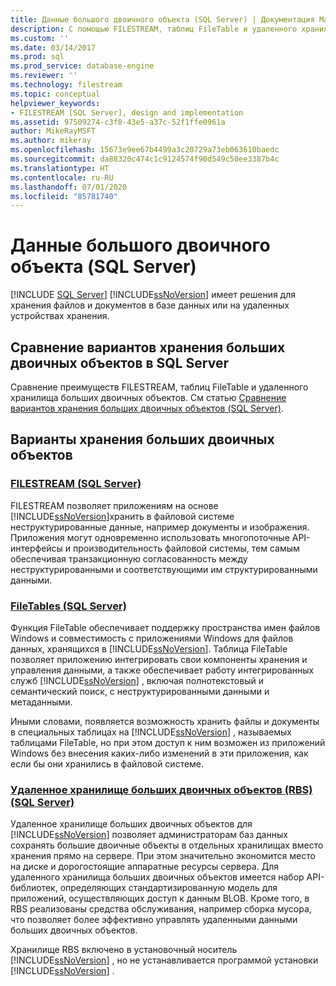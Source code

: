 ```yaml
---
title: Данные большого двоичного объекта (SQL Server) | Документация Майкрософт
description: С помощью FILESTREAM, таблиц FileTable и удаленного хранилища больших двоичных объектов (RBS) SQL Server может хранить большие двоичные объекты в базе данных или в удаленном хранилище. Сравнение вариантов хранения больших двоичных объектов.
ms.custom: ''
ms.date: 03/14/2017
ms.prod: sql
ms.prod_service: database-engine
ms.reviewer: ''
ms.technology: filestream
ms.topic: conceptual
helpviewer_keywords:
- FILESTREAM [SQL Server], design and implementation
ms.assetid: 97509274-c3f8-43e5-a37c-52f1ffe0961a
author: MikeRayMSFT
ms.author: mikeray
ms.openlocfilehash: 15673e9ee67b4499a3c20729a73eb063610baedc
ms.sourcegitcommit: da88320c474c1c9124574f90d549c50ee3387b4c
ms.translationtype: HT
ms.contentlocale: ru-RU
ms.lasthandoff: 07/01/2020
ms.locfileid: "85781740"
---
```

# <a name="binary-large-object-blob-data-sql-server"></a>Данные большого двоичного объекта (SQL Server)
 [!INCLUDE [SQL Server](../../includes/applies-to-version/sqlserver.md)]
  [!INCLUDE[ssNoVersion](../../includes/ssnoversion-md.md)] имеет решения для хранения файлов и документов в базе данных или на удаленных устройствах хранения.  
  
## <a name="compare-options-for-storing-blobs-in-sql-server"></a>Сравнение вариантов хранения больших двоичных объектов в SQL Server

Сравнение преимуществ FILESTREAM, таблиц FileTable и удаленного хранилища больших двоичных объектов. См статью [Сравнение вариантов хранения больших двоичных объектов &#40;SQL Server&#41;](../../relational-databases/blob/compare-options-for-storing-blobs-sql-server.md).
  
##  <a name="options-for-storing-blobs"></a>Варианты хранения больших двоичных объектов  

### <a name="filestream-40sql-server41"></a>[FILESTREAM (SQL Server)](../../relational-databases/blob/filestream-sql-server.md)  

FILESTREAM позволяет приложениям на основе [!INCLUDE[ssNoVersion](../../includes/ssnoversion-md.md)]хранить в файловой системе неструктурированные данные, например документы и изображения. Приложения могут одновременно использовать многопоточные API-интерфейсы и производительность файловой системы, тем самым обеспечивая транзакционную согласованность между неструктурированными и соответствующими им структурированными данными.  
  
### <a name="filetables-40sql-server41"></a>[FileTables (SQL Server)](../../relational-databases/blob/filetables-sql-server.md)  

Функция FileTable обеспечивает поддержку пространства имен файлов Windows и совместимость с приложениями Windows для файлов данных, хранящихся в [!INCLUDE[ssNoVersion](../../includes/ssnoversion-md.md)]. Таблица FileTable позволяет приложению интегрировать свои компоненты хранения и управления данными, а также обеспечивает работу интегрированных служб [!INCLUDE[ssNoVersion](../../includes/ssnoversion-md.md)] , включая полнотекстовый и семантический поиск, с неструктурированными данными и метаданными.  
  
 Иными словами, появляется возможность хранить файлы и документы в специальных таблицах на [!INCLUDE[ssNoVersion](../../includes/ssnoversion-md.md)] , называемых таблицами FileTable, но при этом доступ к ним возможен из приложений Windows без внесения каких-либо изменений в эти приложения, как если бы они хранились в файловой системе.  
  
### <a name="remote-blob-store-40rbs41-40sql-server41"></a>[Удаленное хранилище больших двоичных объектов (RBS) (SQL Server)](../../relational-databases/blob/remote-blob-store-rbs-sql-server.md)  

Удаленное хранилище больших двоичных объектов для [!INCLUDE[ssNoVersion](../../includes/ssnoversion-md.md)] позволяет администраторам баз данных сохранять большие двоичные объекты в отдельных хранилищах вместо хранения прямо на сервере. При этом значительно экономится место на диске и дорогостоящие аппаратные ресурсы сервера. Для удаленного хранилища больших двоичных объектов имеется набор API-библиотек, определяющих стандартизированную модель для приложений, осуществляющих доступ к данным BLOB. Кроме того, в RBS реализованы средства обслуживания, например сборка мусора, что позволяет более эффективно управлять удаленными данными больших двоичных объектов.  
  
 Хранилище RBS включено в установочный носитель [!INCLUDE[ssNoVersion](../../includes/ssnoversion-md.md)] , но не устанавливается программой установки [!INCLUDE[ssNoVersion](../../includes/ssnoversion-md.md)] .  
  
  
